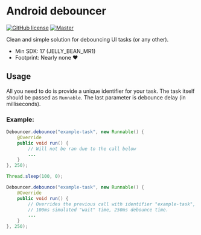 # Android debouncer

[![GitHub license](https://img.shields.io/badge/license-MIT-blue.svg)](https://raw.githubusercontent.com/xolan/android-debouncer/master/LICENSE)
[![Master](https://img.shields.io/travis/xolan/android-debouncer/master.svg)](https://travis-ci.org/xolan/android-debouncer.svg?branch=master)

Clean and simple solution for debouncing UI tasks (or any other).

* Min SDK: 17 (JELLY_BEAN_MR1)
* Footprint: Nearly none ♥

## Usage

All you need to do is provide a unique identifier for your task. The task itself should be passed as `Runnable`.
The last parameter is debounce delay (in milliseconds).

### Example:
```java
Debouncer.debounce("example-task", new Runnable() {
    @Override
    public void run() {
        // Will not be ran due to the call below
        ...
    }
}, 250);

Thread.sleep(100, 0);

Debouncer.debounce("example-task", new Runnable() {
    @Override
    public void run() {
        // Overrides the previous call with identifier "example-task", running after approx. 350ms.
        // 100ms simulated "wait" time, 250ms debounce time.
        ...
    }
}, 250);
```
